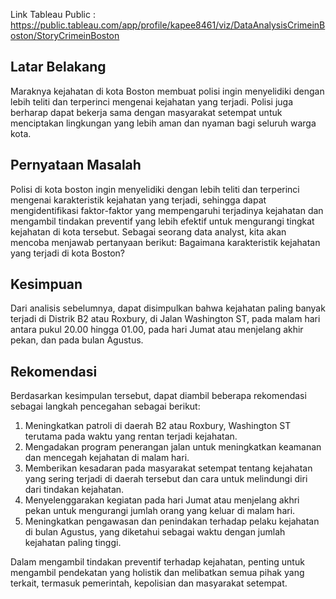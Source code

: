 Link Tableau Public : https://public.tableau.com/app/profile/kapee8461/viz/DataAnalysisCrimeinBoston/StoryCrimeinBoston

Latar Belakang
-------------------------------------------------------------------------------------------------------------------------
Maraknya kejahatan di kota Boston membuat polisi ingin menyelidiki dengan lebih teliti dan terperinci mengenai kejahatan yang terjadi.
Polisi juga berharap dapat bekerja sama dengan masyarakat setempat untuk menciptakan lingkungan yang lebih aman dan nyaman bagi seluruh warga kota.

Pernyataan Masalah
-------------------------------------------------------------------------------------------------------------------------
Polisi di kota boston ingin menyelidiki dengan lebih teliti dan terperinci mengenai karakteristik kejahatan yang terjadi, 
sehingga dapat mengidentifikasi faktor-faktor yang mempengaruhi terjadinya kejahatan dan mengambil tindakan preventif yang lebih efektif untuk mengurangi tingkat kejahatan di kota tersebut.
Sebagai seorang data analyst, kita akan mencoba menjawab pertanyaan berikut:
Bagaimana karakteristik kejahatan yang terjadi di kota Boston?

Kesimpuan
--------------------------------------------------------------------------------------------------------------------------
Dari analisis sebelumnya, dapat disimpulkan bahwa kejahatan paling banyak terjadi di Distrik B2 atau Roxbury, di Jalan Washington ST, 
pada malam hari antara pukul 20.00 hingga 01.00, pada hari Jumat atau menjelang akhir pekan, dan pada bulan Agustus.

Rekomendasi
--------------------------------------------------------------------------------------------------------------------------
Berdasarkan kesimpulan tersebut, dapat diambil beberapa rekomendasi sebagai langkah pencegahan sebagai berikut: 
1. Meningkatkan patroli di daerah B2 atau Roxbury, Washington ST terutama pada waktu yang rentan terjadi kejahatan.
2. Mengadakan program penerangan jalan untuk meningkatkan keamanan dan mencegah kejahatan di malam hari.
3. Memberikan kesadaran pada masyarakat setempat tentang kejahatan yang sering terjadi di daerah tersebut dan cara untuk melindungi diri dari tindakan kejahatan. 
4. Menyelenggarakan kegiatan pada hari Jumat atau menjelang akhri pekan untuk mengurangi jumlah orang yang keluar di malam hari.
5. Meningkatkan pengawasan dan penindakan terhadap pelaku kejahatan di bulan Agustus, yang diketahui sebagai waktu dengan jumlah kejahatan paling tinggi.

Dalam mengambil tindakan preventif terhadap kejahatan, penting untuk mengambil pendekatan yang holistik dan melibatkan semua pihak yang terkait, termasuk pemerintah, kepolisian dan masyarakat setempat. 
